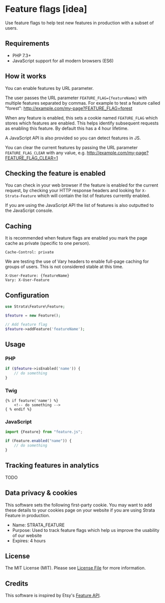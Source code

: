 # Feature flags [idea]

Use feature flags to help test new features in production with a subset of users. 

## Requirements

* PHP 7.3+
* JavaScript support for all modern browsers (ES6)

## How it works

You can enable features by URL parameter.

The user passes the URL parameter `FEATURE_FLAG={featureName}` with multiple features separated by commas. For example to test a feature called "forest": http://example.com/my-page?FEATURE_FLAG=forest

When any feature is enabled, this sets a cookie named `FEATURE_FLAG` which stores which features are enabled. This helps identify subsequent requests as enabling this feature. By default this has a 4 hour lifetime. 

A JavaScript API is also provided so you can detect features in JS.

You can clear the current features by passing the URL parameter `FEATURE_FLAG_CLEAR` with any value, e.g. http://example.com/my-page?FEATURE_FLAG_CLEAR=1

## Checking the feature is enabled

You can check in your web browser if the feature is enabled for the current request, by checking your HTTP response headers and looking for `X-Strata-Feature` which will contain the list of features currently enabled. 

If you are using the JavaScript API the list of features is also outputted to the JavaScript console. 

## Caching

It is recommended when feature flags are enabled you mark the page cache as private (specific to one person).

```
Cache-Control: private
```

We are testing the use of Vary headers to enable full-page caching for groups of users. This is not considered stable at this time.

```
X-User-Feature: {featureName}
Vary: X-User-Feature
```

## Configuration

```php
use Strata\Feature\Feature;

$feature = new Feature();

// Add feature flag
$feature->addFeature('featureName');
```

## Usage

### PHP

```php
if ($feature->isEnabled('name')) {
	// do something
}
```

### Twig

```twig
{% if feature('name') %}
	<!-- do something -->
{ % endif %}
```

### JavaScript

```javascript
import {Feature} from "feature.js";

if (Feature.enabled("name")) {
	// do something
}
```

## Tracking features in analytics

TODO

## Data privacy & cookies

This software sets the following first-party cookie. You may want to add these details to your cookies page on your website if you are using Strata Feature in production.

* Name: STRATA_FEATURE
* Purpose: Used to track feature flags which help us improve the usability of our website
* Expires: 4 hours

## License

The MIT License (MIT). Please see [License File](LICENSE) for more information.

## Credits

This software is inspired by Etsy's [Feature API](https://github.com/etsy/feature).
